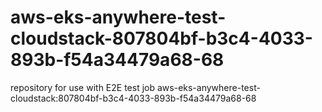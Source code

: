 # aws-eks-anywhere-test-cloudstack-807804bf-b3c4-4033-893b-f54a34479a68-68
repository for use with E2E test job aws-eks-anywhere-test-cloudstack:807804bf-b3c4-4033-893b-f54a34479a68-68
